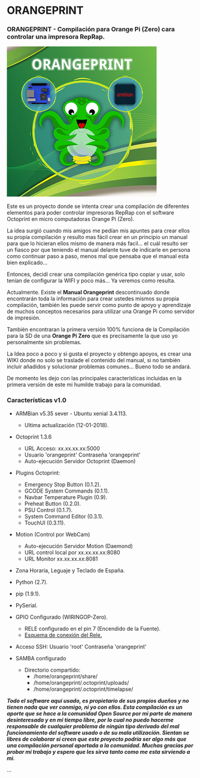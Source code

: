 # ORANGEPRINT

### ORANGEPRINT - Compilación para Orange Pi (Zero) cara controlar una impresora RepRap.

![Logo](./imgs/LogoOctoprint_low2.png)


Este es un proyecto donde se intenta crear una compilación de diferentes elementos para poder controlar impresoras RepRap con el software Octoprint en micro computadoras Orange Pi (Zero).

La idea surgió cuando mis amigos me pedían mis apuntes para crear ellos su propia compilación y resulto mas fácil crear en un principio un manual para que lo hicieran ellos mismo de manera más facil... el cuál resulto ser un fiasco por que teniendo el manual delante tuve de indicarle en persona como continuar paso a paso, menos mal que pensaba que el manual esta bien explicado...

Entonces, decidí crear una compilación genérica tipo copiar y usar, solo tenían de configurar la WIFI y poco más... Ya veremos como resulta.

Actualmente. Existe el **Manual Orangeprint** descontinuado donde encontrarán toda la información para crear ustedes mismos su propia compilación, también les puede servir como punto de apoyo y aprendizaje de muchos conceptos necesarios para utilizar una Orange Pi como servidor de impresión.

También encontraran la primera versión 100% funciona de la Compilación para la SD de una **Orange Pi Zero** que es precisamente la que uso yo personalmente sin problemas.

La Idea poco a poco y si gusta el proyecto y obtengo apoyos, es crear una WIKI donde no solo se traslade el contenido del manual, si no también incluir añadidos y solucionar problemas comunes... Bueno todo se andará.

De momento les dejo con las principales características incluidas en la primera versión de este mi humilde trabajo para la comunidad.

### Características v1.0

* ARMBian v5.35 sever - Ubuntu xenial 3.4.113.
	* Ultima actualización (12-01-2018).

* Octoprint 1.3.6
	* URL Acceso: xx.xx.xx.xx:5000
	* Usuario 'orangeprint' Contraseña 'orangeprint' 
	* Auto-ejecución Servidor Octoprint (Daemon)
* Plugins Octoprint:
	* Emergency Stop Button (0.1.2).
	* GCODE System Commands (0.1.1).
	* Navbar Temperature Plugin (0.9).
	* Preheat Button (0.2.0).
	* PSU Control (0.1.7).
	* System Command Editor (0.3.1).
	* TouchUI (0.3.11).

* Motion (Control por WebCam)
	* Auto-ejecución Servidor Motion (Daemond)
	* URL control local por xx.xx.xx.xx:8080
	* URL Monitor xx.xx.xx.xx:8081
   
* Zona Horaria, Leguaje y Teclado de España.
* Python (2.7).
* pip (1.9.1).
* PySerial.
* GPIO Configurado (WIRINGOP-Zero).
	* RELE configurado en el pin 7 (Encendido de la Fuente).
	* [Esquema de conexión del Rele.](https://raw.githubusercontent.com/carlymx/orangeprint/master/future/imgs/OrangePi%20%2B%20Rele%20-%20Esquema.jpg)

* Acceso SSH: Usuario 'root' Contraseña 'orangeprint'

* SAMBA configurado
	* Directorio compartido:
		* /home/orangeprint/share/
		* /home/orangeprint/.octoprint/uploads/
		* /home/orangeprint/.octoprint/timelapse/

_**Todo el software aquí usado, es propietario de sus propios dueños y no tienen nada que ver conmigo, ni yo con ellos.
Esta compilación es un aporte que se hace a la comunidad Open Source por mi parte de manera desinteresada y en mi tiempo libre, por lo cual no puedo hacerme responsable de cualquier problema de ningún tipo derivado del mal funcionamiento del software usado o de su mala utilización.
Sientan se libres de colaborar si creen que este proyecto podría ser algo más que una compilación personal aportada a la comunidad.
Muchas gracias por probar mi trabajo y espero que les sirva tanto como me esta sirviendo a mi.**_

...
